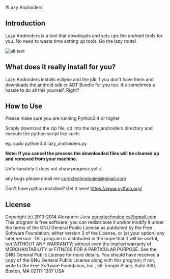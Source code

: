 #Lazy Androiders

## Introduction

Lazy Androiders is a tool that downloads and sets ups the android tools for you. No need to waste time setting up tools. Go the lazy route!

![alt text](https://github.com/AlexJuca/Lazy_Androiders/prev.png "Preview")

## What does it really install for you?

Lazy Androiders installs eclipse and the jdk if you don't have them and downloads the android sdk or ADT Bundle for you too. It's sometimes a hassle to do all this yourself. Right? 

## How to Use

Please make sure you are running Python3.4 or higher

Simply download the zip file, cd into the lazy_androiders directory and execute the python script like such:

eg. sudo python3.4 lazy_androiders.py

**Note: If you cancel the process the downloaded files will be cleaned up and removed from your machine.**

Unfortunately it does not show progress yet :(.

any bugs please email me corextechnologies@gmail.com

Don't have python installed? Get it here! https://www.python.org/

## License


Copyright (c) 2013-2014 Alexandre Juca <corextechnologies@gmail.com>
This program is free software; you can redistribute it and/or
modify it under the terms of the GNU General Public License as
published by the Free Software Foundation; either version 3 of the
License, or (at your option) any later version.
This program is distributed in the hope that it will be useful, but
WITHOUT ANY WARRANTY; without even the implied warranty of
MERCHANTABILITY or FITNESS FOR A PARTICULAR PURPOSE. See the GNU
General Public License for more details.
You should have received a copy of the GNU General Public License
along with this program; if not, write to the Free Software
Foundation, Inc., 59 Temple Place, Suite 330, Boston, MA 02111-1307
USA
